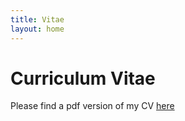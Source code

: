 ```yaml
---
title: Vitae
layout: home
---
```

# Curriculum Vitae
Please find a pdf version of my CV [here](https://github.com/pgandini/paologandini/CV/CV_gandini_28012025.pdf)

